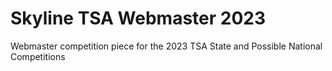 # Skyline TSA Webmaster 2023
 Webmaster competition piece for the 2023 TSA State and Possible National Competitions
